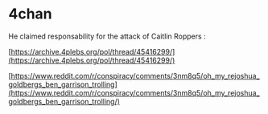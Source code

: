 # 4chan

He claimed responsability for the attack of Caitlin Roppers :

[https://archive.4plebs.org/pol/thread/45416299/](https://archive.4plebs.org/pol/thread/45416299/)

[https://www.reddit.com/r/conspiracy/comments/3nm8q5/oh_my_rejoshua_goldbergs_ben_garrison_trolling](https://www.reddit.com/r/conspiracy/comments/3nm8q5/oh_my_rejoshua_goldbergs_ben_garrison_trolling/)